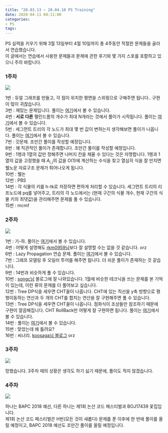 ```yaml
---
title: "20.03.13 ~ 20.04.10 PS Training"
date: 2020-04-11 04:11:00
categories:
- PS
tags:
---
```


PS 실력을 키우기 위해 3월 13일부터 4월 10일까지 총 4주동안 적절한 문제들을 골라서 연습했습니다.<br>
이 글에서는 연습에서 사용한 문제들과 문제에 관한 후기와 몇 가지 스포를 포함하고 있으니 주의 바랍니다.<br>

### 1주차
![](https://i.imgur.com/9X8Ww8t.png)

1번 : 듀얼 그래프를 만들고, 각 점이 위치한 평면을 스위핑으로 구해주면 됩니다.. 구현이 많이 귀찮습니다.<Br>
3번 : 재밌는 문제입니다. 풀이는 [여기](https://justicehui.github.io/poi/2020/03/15/BOJ8235/)에서 볼 수 있습니다.<Br>
4번 : **서로 다른** 팰린드롬의 개수가 최대 N개라는 것에서 풀이가 시작됩니다. 풀이는 [여기](https://justicehui.github.io/apio/2020/03/16/BOJ10066/)에서 볼 수 있습니다.<Br>
5번 : 세그먼트 트리의 각 노드가 최대 몇 번 값이 변하는지 생각해보면 풀이가 나옵니다. 풀이는 [여기](https://justicehui.github.io/ps/2020/03/17/BOJ18798/)에서 볼 수 있습니다.<Br>
7번 : 갓문제. 조만간 풀이를 작성할 예정입니다.<Br>
8번 : 꽤 직관적인 풀이가 존재합니다. 조만간 풀이를 작성할 예정입니다.<Br>
9번 : 1행과 1열의 값만 정해주면 나머지 칸을 채울 수 있다는 것은 자명합니다. 1행과 1열의 값을 고정했을 때 $A_{i, j}$의 값을 O(1)에 계산하는 수식을 찾고 열심히 식을 잘 만지면 웰노운 자료구조 문제가 튀어나오게 됩니다.<Br>
10번 : 웰논<Br>
12번 : PBS<Br>
14번 : 각 식물의 키를 h-tk로 저장하면 편하게 처리할 수 있습니다. 세그먼트 트리의 리프노드에 pq를 넣어주고, 트리의 각 노드에서는 (현재 구간의 식물 개수, 현재 구간의 식물 키의 최댓값)을 관리해주면 문제를 풀 수 있습니다.<Br>
15번 : mcmf

### 2주차
![](https://i.imgur.com/rs2hgbw.png)

1번 : 기-하. 풀이는 [여기](https://justicehui.github.io/ps/2020/03/25/BOJ13145/)에서 볼 수 있습니다.<Br>
4번 : 어떻게 설명해도 [rkm0959님](https://rkm0959.tistory.com/126)보다 잘 설명할 수는 없을 것 같습니다. orz<br>
6번 : Lazy Propagation 연습 문제. 풀이는 [여기](https://justicehui.github.io/ps/2020/03/20/BOJ16124/)에서 볼 수 있습니다.<Br>
7번 : 그래프 모델링 후 오일러 투어를 해주면 됩니다. 더 쉬운 풀이가 존재하는 것 같습니다.<br>
9번 : 14번과 비슷하게 풀 수 있습니다.<br>
10번 : [songc님](https://songc04.tistory.com/4) 블로그에 잘 나와있습니다. 1월에 비슷한 테크닉을 쓰는 문제를 본 기억이 있는데, 이런 류의 문제를 더 풀어보고 싶습니다.<br>
12번 : Tree DP식을 세우면 CHT꼴이 나옵니다. CHT에 있는 직선을 y축 방향으로 평행이동하는 연산과 두 개의 CHT를 합치는 연산을 잘 구현해주면 풀 수 있습니다.<br>
13번 : Tree DP식을 세우면 CHT꼴이 나옵니다. 점화식이 조상들만 참조하기 때문에 구현이 깔끔해집니다. CHT RollBack만 어떻게 잘 구현하면 됩니다. 풀이는 [여기](https://justicehui.github.io/ceoi/2020/03/24/BOJ3319/)에서 볼 수 있습니다.<br>
14번 : 풀이는 [여기](https://justicehui.github.io/ps/2020/03/26/BOJ18596/)에서 볼 수 있습니다.<Br>
15번 : 맞았는데 왜 틀려요?<br>
16번 : 씨너리. [koosaga님 블로그](https://koosaga.com/212) orz

### 3주차
![](https://i.imgur.com/jOjjSVO.png)

망했습니다. 3주차 때의 상황은 생각도 하기 싫기 때문에, 풀이도 적지 않겠습니다.

### 4주차
![](https://i.imgur.com/xLQq5yD.png)

하나는 BAPC 2018 예선, 다른 하나는 제1회 논산 코드 페스티벌과 BOJ17439 꽃집입니다.<br>
제1회 논산 코드 페스티벌은 H번(모든 것이 새롭다) 문제를 푼 이후에 한 번에 풀이를 올릴 예정이고, BAPC 2018 예선도 조만간 풀이를 올릴 예정입니다.
